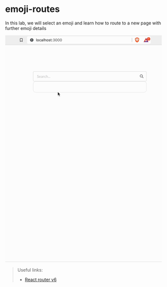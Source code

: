 # emoji-routes

In this lab, we will select an emoji and learn how to route to a new page with further emoji details

![](assets/route-demo.gif)

> Useful links:
> - [React router v6](https://reactrouter.com/en/main/start/tutorial)
